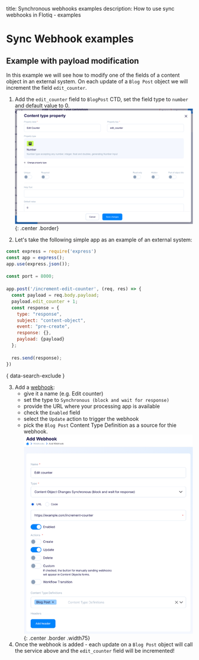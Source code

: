 title: Synchronous webhooks examples
description: How to use sync webhooks in Flotiq - examples

# Sync Webhook examples

## Example with payload modification
In this example we will see how to modify one of the fields of a content object in an external system. 
On each update of a `Blog Post` object we will increment the field `edit_counter`.

1. Add the `edit_counter` field to `BlogPost` CTD, set the field type to `number` and default value to 0.
  ![](../images/webhooks-lifecycle/AddFieldToBlogPost.png){: .center .border}
  
2. Let's take the following simple app as an example of an external system:  
  ```js
  const express = require('express')
  const app = express();
  app.use(express.json());

  const port = 8000;

  app.post('/increment-edit-counter', (req, res) => {
    const payload = req.body.payload;
    payload.edit_counter + 1;  
    const response = {
      type: "response",
      subject: "content-object",
      event: "pre-create",
      response: {},
      payload: {payload}
    };

    res.send(response);
  })
  ```
  { data-search-exclude }

3. Add a [webhook](https://editor.flotiq.com/webhooks/edit):
    - give it a name (e.g. Edit counter)
    - set the type to `Synchronous (block and wait for response)`
    - provide the URL where your processing app is available
    - check the `Enabled` field
    - select the `Update` action to trigger the webhook
    - pick the `Blog Post` Content Type Definition as a source for thie webhook.
  ![](../images/webhooks-lifecycle/Example1.png){: .center .border .width75}
4. Once the webhook is added - each update on a `Blog Post` object will call the service above and the `edit_counter` field will be incremented!
  

